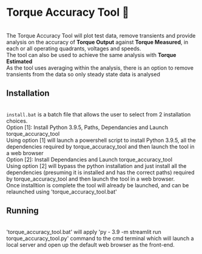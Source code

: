 # Torque Accuracy Tool 🎯

<br>The Torque Accuracy Tool will plot test data, remove transients and provide analysis on the accuracy of **Torque Output** against **Torque Measured**, in each or all operating quadrants, voltages and speeds.
<br>The tool can also be used to achieve the same analysis with **Torque Estimated**
<br>As the tool uses averaging within the analysis, there is an option to remove transients from the data so only steady state data is analysed

## Installation

<br>`install.bat` is a batch file that allows the user to select from 2 installation choices.
<br>Option [1]: Install Python 3.9.5, Paths, Dependancies and Launch torque_accuracy_tool
<br>Using option [1] will launch a powershell script to install Python 3.9.5, all the dependencies required by torque_accuracy_tool and then launch the tool in a web browser
<br>Option [2]: Install Dependancies and Launch torque_accuracy_tool
<br>Using option [2] will bypass the python installation and just install all the dependencies (presuming it is installed and has the correct paths) required by torque_accuracy_tool and then launch the tool in a web browser.
<br>Once installtion is complete the tool will already be launched, and can be relaunched using 'torque_accuracy_tool.bat'

## Running

<br>'torque_accuracy_tool.bat' will apply 'py - 3.9 -m streamlit run torque_accuracy_tool.py' command to the cmd terminal which will launch a local server and open up the default web browser as the front-end.
